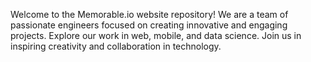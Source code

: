 Welcome to the Memorable.io website repository! We are a team of passionate engineers focused on creating innovative and engaging projects. Explore our work in web, mobile, and data science. Join us in inspiring creativity and collaboration in technology.
